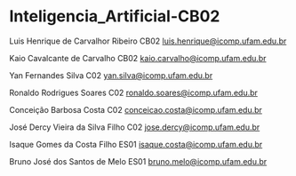 # Inteligencia_Artificial-CB02
Luis Henrique de Carvalhor Ribeiro CB02
luis.henrique@icomp.ufam.edu.br

Kaio Cavalcante de Carvalho CB02
kaio.carvalho@icomp.ufam.edu.br

Yan Fernandes Silva C02
yan.silva@icomp.ufam.edu.br

Ronaldo Rodrigues Soares C02
ronaldo.soares@icomp.ufam.edu.br

Conceição Barbosa Costa C02
conceicao.costa@icomp.ufam.edu.br

José Dercy Vieira da Silva Filho C02
jose.dercy@icomp.ufam.edu.br

Isaque Gomes da Costa Filho ES01
isaque.costa@icomp.ufam.edu.br

Bruno José dos Santos de Melo ES01
bruno.melo@icomp.ufam.edu.br
